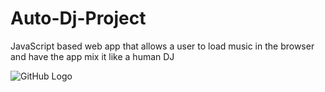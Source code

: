# Auto-Dj-Project
JavaScript based web app that allows a user to load music in the browser and have the app mix it like a human DJ

![GitHub Logo](/public/images/screenshot.JPG)
